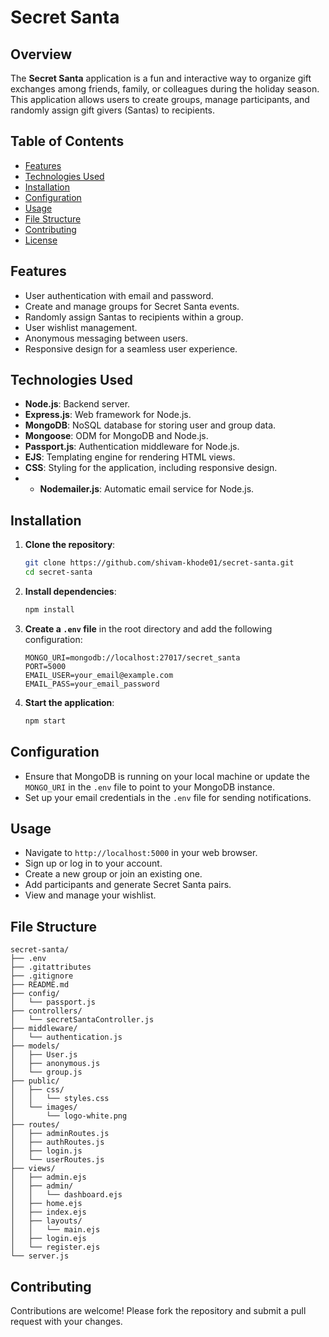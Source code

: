 # Secret Santa

## Overview

The **Secret Santa** application is a fun and interactive way to organize gift exchanges among friends, family, or colleagues during the holiday season. This application allows users to create groups, manage participants, and randomly assign gift givers (Santas) to recipients.

## Table of Contents

- [Features](#features)
- [Technologies Used](#technologies-used)
- [Installation](#installation)
- [Configuration](#configuration)
- [Usage](#usage)
- [File Structure](#file-structure)
- [Contributing](#contributing)
- [License](#license)

## Features

- User authentication with email and password.
- Create and manage groups for Secret Santa events.
- Randomly assign Santas to recipients within a group.
- User wishlist management.
- Anonymous messaging between users.
- Responsive design for a seamless user experience.

## Technologies Used

- **Node.js**: Backend server.
- **Express.js**: Web framework for Node.js.
- **MongoDB**: NoSQL database for storing user and group data.
- **Mongoose**: ODM for MongoDB and Node.js.
- **Passport.js**: Authentication middleware for Node.js.
- **EJS**: Templating engine for rendering HTML views.
- **CSS**: Styling for the application, including responsive design.
- - **Nodemailer.js**: Automatic email service for Node.js.

## Installation

1. **Clone the repository**:
   ```bash
   git clone https://github.com/shivam-khode01/secret-santa.git
   cd secret-santa
   ```

2. **Install dependencies**:
   ```bash
   npm install
   ```

3. **Create a `.env` file** in the root directory and add the following configuration:
   ```plaintext
   MONGO_URI=mongodb://localhost:27017/secret_santa
   PORT=5000
   EMAIL_USER=your_email@example.com
   EMAIL_PASS=your_email_password
   ```

4. **Start the application**:
   ```bash
   npm start
   ```

## Configuration

- Ensure that MongoDB is running on your local machine or update the `MONGO_URI` in the `.env` file to point to your MongoDB instance.
- Set up your email credentials in the `.env` file for sending notifications.

## Usage

- Navigate to `http://localhost:5000` in your web browser.
- Sign up or log in to your account.
- Create a new group or join an existing one.
- Add participants and generate Secret Santa pairs.
- View and manage your wishlist.

## File Structure

```plaintext
secret-santa/
├── .env
├── .gitattributes
├── .gitignore
├── README.md
├── config/
│   └── passport.js
├── controllers/
│   └── secretSantaController.js
├── middleware/
│   └── authentication.js
├── models/
│   ├── User.js
│   ├── anonymous.js
│   └── group.js
├── public/
│   ├── css/
│   │   └── styles.css
│   └── images/
│       └── logo-white.png
├── routes/
│   ├── adminRoutes.js
│   ├── authRoutes.js
│   ├── login.js
│   └── userRoutes.js
├── views/
│   ├── admin.ejs
│   ├── admin/
│   │   └── dashboard.ejs
│   ├── home.ejs
│   ├── index.ejs
│   ├── layouts/
│   │   └── main.ejs
│   ├── login.ejs
│   └── register.ejs
└── server.js
```

## Contributing

Contributions are welcome! Please fork the repository and submit a pull request with your changes.


